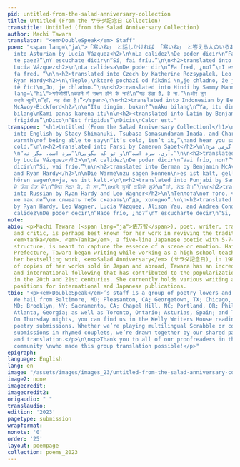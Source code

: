 ```yaml
---
pid: untitled-from-the-salad-anniversary-collection
title: Untitled (From the サラダ記念日 Collection)
transtitle: Untitled (from the Salad Anniversary Collection)
author: Machi Tawara
translator: "<em>DoubleSpeak</em> Staff"
poem: "<span lang=\"ja\">「寒いね」 と話しかければ 「寒いね」 と答える人のいるあたたかさ</span>\n\n<h2>translated
  into Asturian by Lucía Vázquez<h2>\n\nLa calidez\nDe poder dicir\n“Fai fríu, ¿nun
  te paez?”\nY escuchate dicir\n“Sí, fai fríu.”\n\n<h2>translated into Catalan by
  Lucía Vázquez<h2>\n\nLa calidesa\nDe poder dir\n“Fa fred, ¿no?”\nI escoltar-te dir\n“Sí,
  fa fred. “\n\n<h2>translated into Czech by Katherine Rozsypalek, Leo Wagner, and
  Ryan Hardy<h2>\n\nTeplo,\nkteré pochází od říkání \n„je chladno, že jo?”\nA slyšet
  tě říct\n„Jo, je chladno.”\n\n<h2>translated into Hindi by Sammy Mann<h2>\n\n<span
  lang=\"hi\">गर्मजोशी\nकहने में सक्षम होने के नाते\n“यह ठंडा है, है ना,”\nऔर तुम
  कहते सुनो\n“हाँ, यह ठंडा है।”</span>\n\n<h2>translated into Indonesian by Benjamin
  McAvoy-Bickford<h2>\n\n“Itu dingin, bukan?”\nAku bilang\n“Ya, itu dingin”\nKamu
  bilang\nKami panas karena itu\n\n<h2><translated into Latin by Benjamin McAvoy-Bickford<h2>\n\n“Nonne
  frigidus”\nDico\n“Est frigidus”\nDicis\nCalor est."
transpoem: "<h1>Untitled (From the Salad Anniversary Collection)</h1>\n<h2>translated
  into English by Stacy Shimanuki, Tsubasa Somasundaram Inada, and Chardonnay Needler</h2>\n\nThe
  warmth\nof being able to say\n“it’s cold, isn’t it,”\nand hear you say\n“yes, it’s
  cold.”\n\n<h2>translated into Farsi by Cameron Sabet</h2>\n\nگرمیِ‌ من \nکه بگویم
  \n“سرد است، مگر نه”\nو تو که بگویی\n“آری، سرد است.”\n\n<h2>translated into Galician
  by Lucía Vázquez</h2>\n\nA calidez\nDe poder dicir\n“Vai frío, non?”\nE escoitarche
  dicir\n“Si, vai frío.”\n\n<h2>translated into German by Benjamin McAvoy-Bickford
  and Ryan Hardy</h2>\n\nDie Wärme\nzu sagen können\n»es ist kalt, gell«\nUnd dich
  hören sagen\n»ja, es ist kalt.«\n\n<h2>translated into Punjabi by Sammy Mann</h2>\n\nਨਿੱਘ\nਕਹਿਣ
  ਦੇ ਯੋਗ ਹੋਣ ਦੇ\n“ਇਹ ਠੰਡਾ ਹੈ, ਹੈ ਨਾ,”\nਅਤੇ ਤੁਸੀਂ ਕਹਿੰਦੇ ਸੁਣੋ\n“ਹਾਂ, ਠੰਡ ਹੈ।”\n\n<h2>translated
  into Russian by Ryan Hardy and Leo Wagner</h2>\n\nТеплота\nот того, что можешь сказать:\n“холодно,
  не так ли”\nи слышать тебя сказать\n“да, холодно”.\n\n<h2>translated into Spanish
  by Ryan Hardy, Leo Wagner, Lucía Vázquez, Alison Yau, and Andrea Conde</h2>\n\nLa
  calidez\nDe poder decir\n“Hace frío, ¿no?”\nY escucharte decir\n“Sí, hace frío.”"
note: 
abio: <p>Machi Tawara (<span lang="ja">俵万智</span>), poet, writer, translator, educator,
  and critic, is perhaps best known for her work in reviving the traditional art of
  <em>tanka</em>. <em>Tanka</em>, a five-line Japanese poetic with 5-7-5-7-7 syllabic
  structure, is meant to capture the essence of a scene or emotion. Hailing from Osaka
  Prefecture, Tawara began writing while working as a high school teacher, publishing
  her bestselling work, <em>Salad Anniversary</em> (サラダ記念日), in 1987. With millions
  of copies of her works sold in Japan and abroad, Tawara has an incredibly active
  and international following that has contributed to the popularization of <em>tanka</em>
  in the 20th and 21st centuries. She currently holds various writing and translating
  positions for international and Japanese publications.
tbio: "<p><em>DoubleSpeak</em>’s staff is a group of poetry lovers and language aficionados.
  We hail from Baltimore, MD; Pleasanton, CA; Georgetown, TX; Chicago, IL; Rockville,
  MD; Brooklyn, NY; Sacramento, CA; Chapel Hill, NC; Portland, OR; Philadelphia, PA;
  Atlanta, Georgia; as well as Toronto, Ontario; Asturias, Spain; and Tokyo, Japan.
  On Thursday nights, you can find us in the Kelly Writers House reading through beautiful
  poetry submissions. Whether we’re playing multilingual Scrabble or commenting on
  submissions in rhymed couplets, we’re drawn together by our shared passion for language
  and translation.</p>\n\n<p>Thank you to all of our proofreaders in the DoubleSpeak
  community \nwho made this group translation possible!</p>"
epigraph: 
language: English
lang: en
image: "/assets/images/images_23/untitled-from-the-salad-anniversary-collection.png"
image2: none
imagecredit: 
imagecredit2: 
origaudio: " "
translaudio: 
edition: '2023'
pagetype: submission
wrapformat: 
nonote: '0'
order: '25'
layout: poempage
collection: poems_2023
---
```

